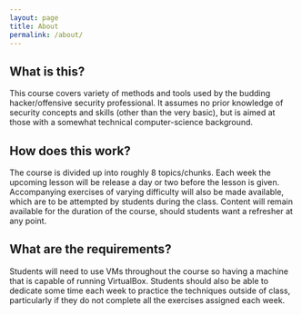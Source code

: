 ```yaml
---
layout: page
title: About
permalink: /about/
---
```


## What is this?
This course covers variety of methods and tools used by the budding hacker/offensive security professional. It assumes no prior knowledge of security concepts and skills (other than the very basic), but is aimed at those with a somewhat technical computer-science background.

## How does this work?
The course is divided up into roughly 8 topics/chunks. Each week the upcoming lesson will be release a day or two before the lesson is given. Accompanying exercises of varying difficulty will also be made available, which are to be attempted by students during the class. Content will remain available for the duration of the course, should students want a refresher at any point.

## What are the requirements?
Students will need to use VMs throughout the course so having a machine that is capable of running VirtualBox. Students should also be able to dedicate some time each week to practice the techniques outside of class, particularly if they do not complete all the exercises assigned each week.


